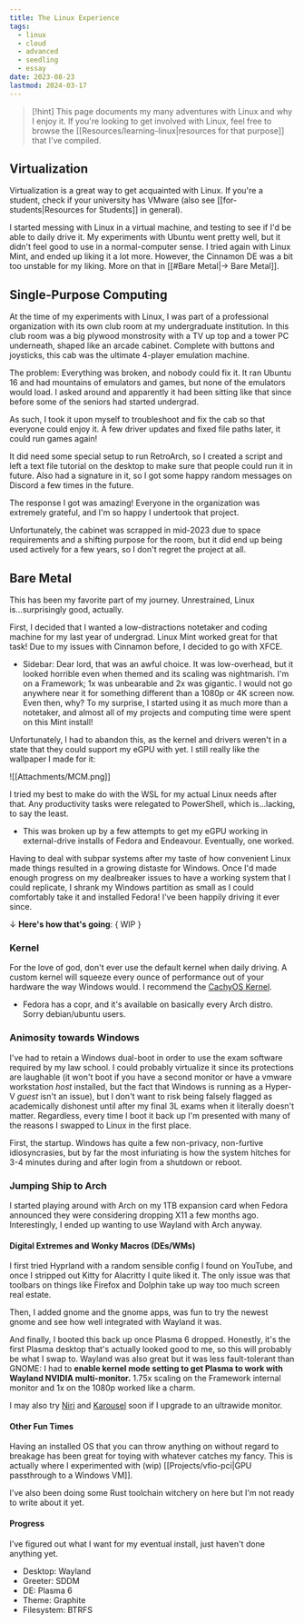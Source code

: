 ```yaml
---
title: The Linux Experience
tags:
  - linux
  - cloud
  - advanced
  - seedling
  - essay
date: 2023-08-23
lastmod: 2024-03-17
---
```

> [!hint]  This page documents my many adventures with Linux and why I enjoy it.
> If you're looking to get involved with Linux, feel free to browse the [[Resources/learning-linux|resources for that purpose]] that I've compiled.

## Virtualization
Virtualization is a great way to get acquainted with Linux. If you're a student, check if your university has VMware (also see [[for-students|Resources for Students]] in general). 

I started messing with Linux in a virtual machine, and testing to see if I'd be able to daily drive it. My experiments with Ubuntu went pretty well, but it didn't feel good to use in a normal-computer sense. I tried again with Linux Mint, and ended up liking it a lot more. However, the Cinnamon DE was a bit too unstable for my liking. More on that in [[#Bare Metal|-> Bare Metal]].
## Single-Purpose Computing
At the time of my experiments with Linux, I was part of a professional organization with its own club room at my undergraduate institution. In this club room was a big plywood monstrosity with a TV up top and a tower PC underneath, shaped like an arcade cabinet. Complete with buttons and joysticks, this cab was the ultimate 4-player emulation machine. 

The problem: Everything was broken, and nobody could fix it. It ran Ubuntu 16 and had mountains of emulators and games, but none of the emulators would load. I asked around and apparently it had been sitting like that since before some of the seniors had started undergrad. 

As such, I took it upon myself to troubleshoot and fix the cab so that everyone could enjoy it. A few driver updates and fixed file paths later, it could run games again!

It did need some special setup to run RetroArch, so I created a script and left a text file tutorial on the desktop to make sure that people could run it in future. Also had a signature in it, so I got some happy random messages on Discord a few times in the future.

The response I got was amazing! Everyone in the organization was extremely grateful, and I'm so happy I undertook that project.

Unfortunately, the cabinet was scrapped in mid-2023 due to space requirements and a shifting purpose for the room, but it did end up being used actively for a few years, so I don't regret the project at all.
## Bare Metal
This has been my favorite part of my journey. Unrestrained, Linux is...surprisingly good, actually. 

First, I decided that I wanted a low-distractions notetaker and coding machine for my last year of undergrad. Linux Mint worked great for that task! Due to my issues with Cinnamon before, I decided to go with XFCE.
- Sidebar: Dear lord, that was an awful choice. It was low-overhead, but it looked horrible even when themed and its scaling was nightmarish. I'm on a Framework; 1x was unbearable and 2x was gigantic. I would not go anywhere near it for something different than a 1080p or 4K screen now. Even then, why? 
To my surprise, I started using it as much more than a notetaker, and almost all of my projects and computing time were spent on this Mint install!

Unfortunately, I had to abandon this, as the kernel and drivers weren't in a state that they could support my eGPU with yet. I still really like the wallpaper I made for it:

![[Attachments/MCM.png]]

I tried my best to make do with the WSL for my actual Linux needs after that. Any productivity tasks were relegated to PowerShell, which is...lacking, to say the least.
- This was broken up by a few attempts to get my eGPU working in external-drive installs of Fedora and Endeavour. Eventually, one worked.

Having to deal with subpar systems after my taste of how convenient Linux made things resulted in a growing distaste for Windows. Once I'd made enough progress on my dealbreaker issues to have a working system that I could replicate, I shrank my Windows partition as small as I could comfortably take it and installed Fedora! I've been happily driving it ever since. 

$\downarrow$ **Here's how that's going**: { WIP }
### Kernel
For the love of god, don't ever use the default kernel when daily driving. A custom kernel will squeeze every ounce of performance out of your hardware the way Windows would. I recommend the [CachyOS Kernel](https://github.com/CachyOS/linux-cachyos).
- Fedora has a copr, and it's available on basically every Arch distro. Sorry debian/ubuntu users.
### Animosity towards Windows
I've had to retain a Windows dual-boot in order to use the exam software required by my law school. I could probably virtualize it since its protections are laughable (it won't boot if you have a second monitor or have a vmware workstation *host* installed, but the fact that Windows is running as a Hyper-V *guest* isn't an issue), but I don't want to risk being falsely flagged as academically dishonest until after my final 3L exams when it literally doesn't matter. Regardless, every time I boot it back up I'm presented with many of the reasons I swapped to Linux in the first place.

First, the startup. Windows has quite a few non-privacy, non-furtive idiosyncrasies, but by far the most infuriating is how the system hitches for 3-4 minutes during and after login from a shutdown or reboot.
### Jumping Ship to Arch
I started playing around with Arch on my 1TB expansion card when Fedora announced they were considering dropping X11 a few months ago. Interestingly, I ended up wanting to use Wayland with Arch anyway.
#### Digital Extremes and Wonky Macros (DEs/WMs)
I first tried Hyprland with a random sensible config I found on YouTube, and once I stripped out Kitty for Alacritty I quite liked it. The only issue was that toolbars on things like Firefox and Dolphin take up way too much screen real estate.

Then, I added gnome and the gnome apps, was fun to try the newest gnome and see how well integrated with Wayland it was.

And finally, I booted this back up once Plasma 6 dropped. Honestly, it's the first Plasma desktop that's actually looked good to me, so this will probably be what I swap to. Wayland was also great but it was less fault-tolerant than GNOME: I had to **enable kernel mode setting to get Plasma to work with Wayland NVIDIA multi-monitor.** 1.75x scaling on the Framework internal monitor and 1x on the 1080p worked like a charm.

I may also try [Niri](https://github.com/YaLTeR/niri) and [Karousel](https://github.com/peterfajdiga/karousel) soon if I upgrade to an ultrawide monitor.
#### Other Fun Times
Having an installed OS that you can throw anything on without regard to breakage has been great for toying with whatever catches my fancy. This is actually where I experimented with (wip) [[Projects/vfio-pci|GPU passthrough to a Windows VM]].

I've also been doing some Rust toolchain witchery on here but I'm not ready to write about it yet.
#### Progress
I've figured out what I want for my eventual install, just haven't done anything yet.
- Desktop: Wayland
- Greeter: SDDM
- DE: Plasma 6
- Theme: Graphite
- Filesystem: BTRFS